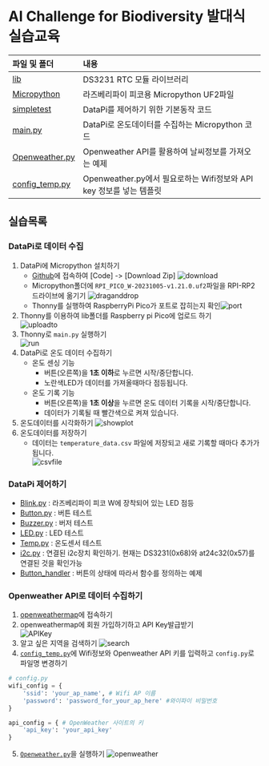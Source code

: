 # AI Challenge for Biodiversity 발대식 실습교육 

파일 및 폴더           | 내용
:------------- |:-------------
[lib](/lib/ds3231_port.py) | DS3231 RTC 모듈 라이브러리 
[Micropython](/Micropython/RPI_PICO_W-20231005-v1.21.0.uf2) | 라즈베리파이 피코용 Micropython UF2파일   
[simpletest](/simpletest/README.md) | DataPi를 제어하기 위한 기본동작 코드 
[main.py](/main.py) |  DataPi로 온도데이터를 수집하는 Micropython 코드 
[Openweather.py](/Openweather.py) | Openweather API를 활용하여 날씨정보를 가져오는 예제   
[config_temp.py](/config_temp.py) | Openweather.py에서 필요로하는 Wifi정보와 API key 정보를 넣는 템플릿    

## 실습목록   
### DataPi로 데이터 수집   
1. DataPi에 Micropython 설치하기  
    - [Github](/https://github.com/microschool-kr/AI-Challenge-Biodiversity-DataPi-kit)에 접속하여 [Code] -> [Download Zip] 
    ![download](/img/download.png)
    - Micropython폴더에 `RPI_PICO_W-20231005-v1.21.0.uf2`파일을 RPI-RP2 드라이브에 옮기기 
    ![draganddrop](/img/draganddrop.png)
    - Thonny를 실행하여 RaspberryPi Pico가 포트로 잡히는지 확인![port](/img/port.png) 
2. Thonny를 이용하여 lib폴더를 Raspberry pi Pico에 업로드 하기  
![uploadto](./img/uploadto.png)
3. Thonny로 `main.py` 실행하기   
![run](/img/run.png)
4. DataPi로 온도 데이터 수집하기   
    - 온도 센싱 기능 
        - 버튼(오른쪽)을 **1초 이하**로 누르면 시작/중단합니다. 
        - 노란색LED가 데이터를 가져올때마다 점등됩니다.      
    - 온도 기록 기능 
        - 버튼(오른쪽)을 **1초 이상**을 누르면 온도 데이터 기록을 시작/중단합니다.  
        - 데이터가 기록될 때 빨간색으로 켜져 있습니다. 
4. 온도데이터를 시각화하기 
![showplot](/img/showplotter.png)
5. 온도데이터를 저장하기  
    - 데이터는 `temperature_data.csv` 파일에 저장되고 새로 기록할 때마다 추가가됩니다.   
    ![csvfile](/img/csvfile.png)

###  DataPi 제어하기 
- [Blink.py](/simpletest/Blink.py) : 라즈베리파이 피코 W에 장착되어 있는 LED 점등 
- [Button.py](/simpletest/Button.py) : 버튼 테스트
- [Buzzer.py](/simpletest/Buzzer.py) : 버저 테스트
- [LED.py](/simpletest/LED.py) : LED 테스트 
- [Temp.py](/simpletest/Temp.py) : 온도센서 테스트 
- [i2c.py](/simpletest/i2c.py) : 연결된 i2c장치 확인하기. 현재는 DS3231(0x68)와 at24c32(0x57)를 연결된 것을 확인가능 
- [Button_handler](/simpletest/Button_handler.py) : 버튼의 상태에 따라서 함수를 정의하는 예제 
### Openweather API로 데이터 수집하기   
1. [openweathermap](https://openweathermap.org/)에 접속하기 
2. openweathermap에 회원 가입하기하고 API Key발급받기  
![APIKey](/img/APIKey.png)
3. 알고 싶은 지역을 검색하기 
![search](/img/seoul.png)
4. [`config_temp.py`](/config_temp.py)에 Wifi정보와 Openweather API 키를 입력하고 `config.py`로 파일명 변경하기   
```python
# config.py
wifi_config = {
    'ssid': 'your_ap_name', # Wifi AP 이름
    'password': 'password_for_your_ap_here' #와이파이 비밀번호
}

api_config = { # OpenWeather 사이트의 키
    'api_key': 'your_api_key'
}
```
5. [`Openweather.py`](/Openweather.py)을 실행하기 
![openweather](/img/openweather.png)


